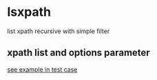 # lsxpath

list xpath recursive with simple filter


## xpath list and options parameter

[see example in test case](index.test.ts)


